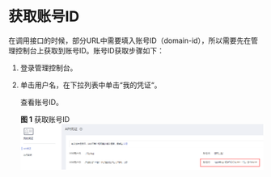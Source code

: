 # 获取账号ID<a name="mrs_02_0016"></a>

在调用接口的时候，部分URL中需要填入账号ID（domain-id），所以需要先在管理控制台上获取到账号ID。账号ID获取步骤如下：

1.  登录管理控制台。
2.  单击用户名，在下拉列表中单击“我的凭证“。

    查看账号ID。

    **图 1**  获取账号ID<a name="fig17629155715154"></a>  
    ![](figures/获取账号ID.png "获取账号ID")


